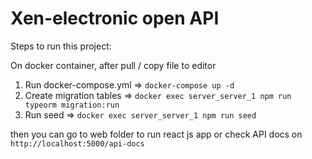 # Xen-electronic open API

Steps to run this project:

On docker container, after pull / copy file to editor

1. Run docker-compose.yml => `docker-compose up -d`
2. Create migration tables => `docker exec server_server_1 npm run typeorm migration:run`
3. Run seed => `docker exec server_server_1 npm run seed`

then you can go to web folder to run react js app or check API docs on `http://localhost:5000/api-docs`

